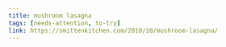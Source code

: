 ```yaml
---
title: mushroom lasagna
tags: [needs-attention, to-try]
link: https://smittenkitchen.com/2010/10/mushroom-lasagna/
---
```


